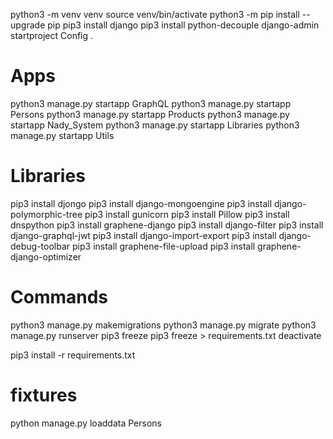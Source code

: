 python3 -m venv venv
source venv/bin/activate
python3 -m pip install --upgrade pip
pip3 install django
pip3 install python-decouple
django-admin startproject Config .

# Apps
python3 manage.py startapp GraphQL
python3 manage.py startapp Persons
python3 manage.py startapp Products
python3 manage.py startapp Nady_System
python3 manage.py startapp Libraries
python3 manage.py startapp Utils

# Libraries
pip3 install djongo
pip3 install django-mongoengine
pip3 install django-polymorphic-tree
pip3 install gunicorn
pip3 install Pillow
pip3 install dnspython
pip3 install graphene-django
pip3 install django-filter
pip3 install django-graphql-jwt
pip3 install django-import-export
pip3 install django-debug-toolbar
pip3 install graphene-file-upload
pip3 install graphene-django-optimizer

# Commands
python3 manage.py makemigrations
python3 manage.py migrate
python3 manage.py runserver
pip3 freeze
pip3 freeze > requirements.txt
deactivate

pip3 install -r requirements.txt

# fixtures
python manage.py loaddata Persons